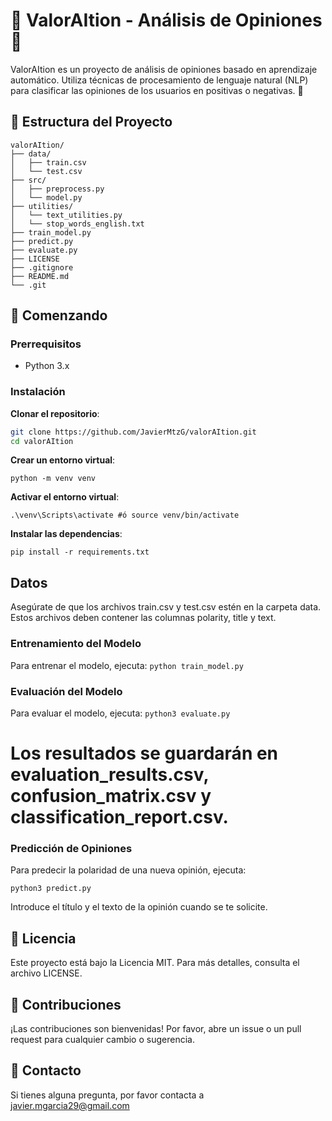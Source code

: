 # 🌟 ValorAItion - Análisis de Opiniones 🌟



ValorAItion es un proyecto de análisis de opiniones basado en aprendizaje automático. Utiliza técnicas de procesamiento de lenguaje natural (NLP) para clasificar las opiniones de los usuarios en positivas o negativas. 🎉

## 📂 Estructura del Proyecto
```plaintext
valorAItion/
├── data/
│   ├── train.csv
│   └── test.csv
├── src/
│   ├── preprocess.py
│   └── model.py
├── utilities/
│   └── text_utilities.py
│   └── stop_words_english.txt
├── train_model.py
├── predict.py
├── evaluate.py
├── LICENSE
├── .gitignore
├── README.md
└── .git
```

## 🚀 Comenzando
### Prerrequisitos
- Python 3.x
### Instalación
**Clonar el repositorio**:
```bash
git clone https://github.com/JavierMtzG/valorAItion.git
cd valorAItion
```
**Crear un entorno virtual**:

```
python -m venv venv
```
**Activar el entorno virtual**:
```
.\venv\Scripts\activate #ó source venv/bin/activate
```
**Instalar las dependencias**:
```
pip install -r requirements.txt
```

## Datos
Asegúrate de que los archivos train.csv y test.csv estén en la carpeta data. Estos archivos deben contener las columnas polarity, title y text.

### Entrenamiento del Modelo
Para entrenar el modelo, ejecuta:
``python train_model.py``

### Evaluación del Modelo
Para evaluar el modelo, ejecuta:
``python3 evaluate.py``
# Los resultados se guardarán en evaluation_results.csv, confusion_matrix.csv y classification_report.csv.

### Predicción de Opiniones
Para predecir la polaridad de una nueva opinión, ejecuta:

``python3 predict.py``

Introduce el título y el texto de la opinión cuando se te solicite.

## 📄 Licencia
Este proyecto está bajo la Licencia MIT. Para más detalles, consulta el archivo LICENSE.

## 🤝 Contribuciones
¡Las contribuciones son bienvenidas! Por favor, abre un issue o un pull request para cualquier cambio o sugerencia.

## 📧 Contacto
Si tienes alguna pregunta, por favor contacta a javier.mgarcia29@gmail.com
